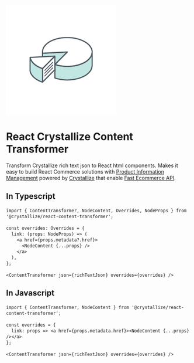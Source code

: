![alt text](https://raw.githubusercontent.com/CrystallizeAPI/react-content-transformer/HEAD/media/logo.png 'Pie with slice')

# React Crystallize Content Transformer

Transform Crystallize rich text json to React html components. Makes it easy to build React Commerce solutions with [Product Information Management](https://crystallize.com/product/product-information-management) powered by [Crystallize](https://crystallize.com) that enable [Fast Ecommerce API](https://crystallize.com/product/graphql-commerce-api).

## In Typescript

```
import { ContentTransformer, NodeContent, Overrides, NodeProps } from '@crystallize/react-content-transformer';

const overrides: Overrides = {
  link: (props: NodeProps) => (
    <a href={props.metadata?.href}>
      <NodeContent {...props} />
    </a>
  ),
};

<ContentTransformer json={richTextJson} overrides={overrides} />
```

## In Javascript

```
import { ContentTransformer, NodeContent } from '@crystallize/react-content-transformer';

const overrides = {
  link: props => <a href={props.metadata.href}><NodeContent {...props} /></a>
};

<ContentTransformer json={richTextJson} overrides={overrides} />
```
